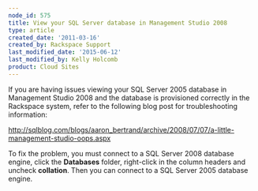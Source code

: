 ```yaml
---
node_id: 575
title: View your SQL Server database in Management Studio 2008
type: article
created_date: '2011-03-16'
created_by: Rackspace Support
last_modified_date: '2015-06-12'
last_modified_by: Kelly Holcomb
product: Cloud Sites
---
```


If you are having issues viewing your SQL Server 2005 database in
Management Studio 2008 and the database is provisioned correctly in the
Rackspace system, refer to the following blog post for troubleshooting
information:

<http://sqlblog.com/blogs/aaron_bertrand/archive/2008/07/07/a-little-management-studio-oops.aspx>

To fix the problem, you must connect to a SQL Server 2008 database
engine, click the **Databases** folder, right-click in the column
headers and uncheck **collation**. Then you can connect to a SQL Server
2005 database engine.


